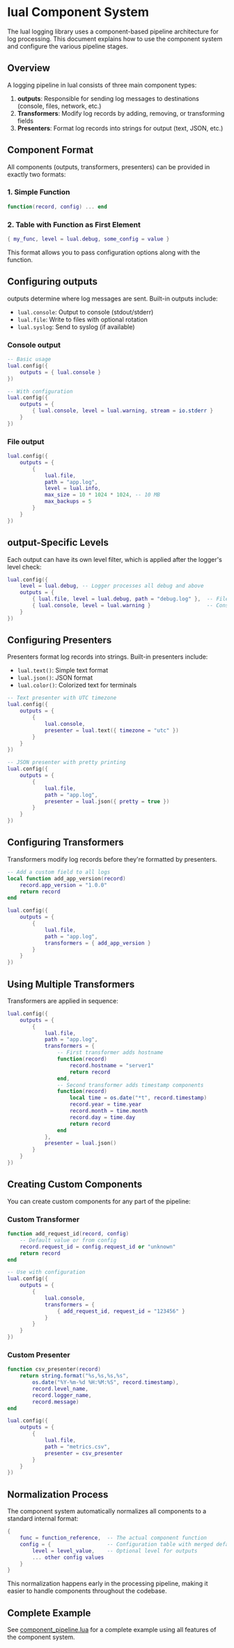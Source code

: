 # lual Component System

The lual logging library uses a component-based pipeline architecture for log processing. This document explains how to use the component system and configure the various pipeline stages.

## Overview

A logging pipeline in lual consists of three main component types:

1. **outputs**: Responsible for sending log messages to destinations (console, files, network, etc.)
2. **Transformers**: Modify log records by adding, removing, or transforming fields
3. **Presenters**: Format log records into strings for output (text, JSON, etc.)

## Component Format

All components (outputs, transformers, presenters) can be provided in exactly two formats:

### 1. Simple Function

```lua
function(record, config) ... end
```

### 2. Table with Function as First Element

```lua
{ my_func, level = lual.debug, some_config = value }
```

This format allows you to pass configuration options along with the function.

## Configuring outputs

outputs determine where log messages are sent. Built-in outputs include:

- `lual.console`: Output to console (stdout/stderr)
- `lual.file`: Write to files with optional rotation
- `lual.syslog`: Send to syslog (if available)

### Console output

```lua
-- Basic usage
lual.config({
    outputs = { lual.console }
})

-- With configuration
lual.config({
    outputs = {
        { lual.console, level = lual.warning, stream = io.stderr }
    }
})
```

### File output

```lua
lual.config({
    outputs = {
        { 
            lual.file,
            path = "app.log",
            level = lual.info,
            max_size = 10 * 1024 * 1024, -- 10 MB
            max_backups = 5
        }
    }
})
```

## output-Specific Levels

Each output can have its own level filter, which is applied after the logger's level check:

```lua
lual.config({
    level = lual.debug, -- Logger processes all debug and above
    outputs = {
        { lual.file, level = lual.debug, path = "debug.log" },  -- File gets all logs
        { lual.console, level = lual.warning }                  -- Console only gets warnings and errors
    }
})
```

## Configuring Presenters

Presenters format log records into strings. Built-in presenters include:

- `lual.text()`: Simple text format
- `lual.json()`: JSON format
- `lual.color()`: Colorized text for terminals

```lua
-- Text presenter with UTC timezone
lual.config({
    outputs = {
        { 
            lual.console,
            presenter = lual.text({ timezone = "utc" })
        }
    }
})

-- JSON presenter with pretty printing
lual.config({
    outputs = {
        { 
            lual.file,
            path = "app.log",
            presenter = lual.json({ pretty = true })
        }
    }
})
```

## Configuring Transformers

Transformers modify log records before they're formatted by presenters.

```lua
-- Add a custom field to all logs
local function add_app_version(record)
    record.app_version = "1.0.0"
    return record
end

lual.config({
    outputs = {
        { 
            lual.file,
            path = "app.log",
            transformers = { add_app_version }
        }
    }
})
```

## Using Multiple Transformers

Transformers are applied in sequence:

```lua
lual.config({
    outputs = {
        { 
            lual.file,
            path = "app.log",
            transformers = {
                -- First transformer adds hostname
                function(record)
                    record.hostname = "server1"
                    return record
                end,
                -- Second transformer adds timestamp components
                function(record)
                    local time = os.date("*t", record.timestamp)
                    record.year = time.year
                    record.month = time.month
                    record.day = time.day
                    return record
                end
            },
            presenter = lual.json()
        }
    }
})
```

## Creating Custom Components

You can create custom components for any part of the pipeline:

### Custom Transformer

```lua
function add_request_id(record, config)
    -- Default value or from config
    record.request_id = config.request_id or "unknown"
    return record
end

-- Use with configuration
lual.config({
    outputs = {
        { 
            lual.console,
            transformers = {
                { add_request_id, request_id = "123456" }
            }
        }
    }
})
```

### Custom Presenter

```lua
function csv_presenter(record)
    return string.format("%s,%s,%s,%s",
        os.date("%Y-%m-%d %H:%M:%S", record.timestamp),
        record.level_name,
        record.logger_name,
        record.message)
end

lual.config({
    outputs = {
        { 
            lual.file,
            path = "metrics.csv",
            presenter = csv_presenter
        }
    }
})
```

## Normalization Process

The component system automatically normalizes all components to a standard internal format:

```lua
{
    func = function_reference,  -- The actual component function
    config = {                  -- Configuration table with merged defaults
        level = level_value,    -- Optional level for outputs
        ... other config values
    }
}
```

This normalization happens early in the processing pipeline, making it easier to handle components throughout the codebase.

## Complete Example

See [component_pipeline.lua](examples/component_pipeline.lua) for a complete example using all features of the component system. 